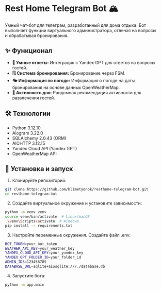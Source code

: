 # Rest Home Telegram Bot 🏔️

Умный чат-бот для телеграм, разработанный для дома отдыха. Бот выполняет функции виртуального администратора, отвечая на вопросы и обрабатывая бронирования.

## ✨ Функционал

- **🤖 Умные ответы:** Интеграция с Yandex GPT для ответов на вопросы гостей.
- **🗓️ Система бронирования:** Бронирование через FSM.
- **🌤️ Информация по погоде:** Информация о погоде на даты бронирования на основе данных OpenWeatherMap.
- **🎲 Активность дня:** Рандомная рекомендация активности для развлечения гостей.

## 🛠️ Технологии

- Python 3.12.10
- Aiogram 3.22.0 
- SQLAlchemy 2.0.43 (ORM)
- AIOHTTP 3.12.15
- Yandex Cloud API (Yandex GPT)
- OpenWeatherMap API

## 🚀 Установка и запуск

1. Клонируйте репозиторий:

```bash
git clone https://github.com/klimetyonok/resthome-telegram-bot.git
cd resthome-telegram-bot
```

2. Создайте виртуальное окружение и установите зависимости:

```bash
python -m venv venv
source venv/bin/activate  # Linux/macOS
.\venv\Scripts\activate  # Windows
pip install -r requirements.txt
```

3. Настройте переменные окружения. Создайте файл .env:

```bash
BOT_TOKEN=your_bot_token
WEATHER_API_KEY=your_weather_key
YANDEX_CLOUD_API_KEY=your_yandex_key
YANDEX_GPT_FOLDER_ID=your_folder_id
ADMIN_IDS=123456789
DATABASE_URL=sqlite+aiosqlite:///./database.db
```

4. Запустите бота:

```bash
python -m app.main
```